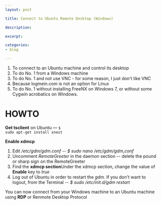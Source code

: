 ```yaml
---
layout: post

title: Connect to Ubuntu Remote Desktop (Windows)

description: 

excerpt: 

categories:
- blog

---
```



1. To connect to an Ubuntu machine and control its desktop
2. To do No. 1 from a Windows machine
3. To do No. 1 and not use VNC - for some reason, I just don't like VNC
4. Because logmein.com is not an option for Linux
5. To do No. 1 without installing FreeNX on Windows 7, or without some Cygwin acrobatics on Windows. 

# HOWTO

**Get tsclient** on Ubuntu &mdash; <code class="codeblock">$ sudo apt-get install xnest</code>

**Enable xdmcp**

1. Edit */etc/gdm/gdm.conf* -- *$ sudo nano /etc/gdm/gdm,conf*
2. Uncomment *RemoteGreeter* in the daemon section -- delete the pound or sharp sign on the RemoteGreeter
3. Find the **xdmcp section**Under the xdmcp section, change the value of **Enable** key to *true*
4. Log out of Ubuntu in order to restart the *gdm*. If you don't want to logout, from the Terminal -- *$ sudo /etc/init.d/gdm restart* 

You can now connect from your Windows machine to an Ubuntu machine using **RDP** or Renmote Desktop Protocol

